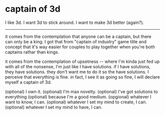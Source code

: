 # captain of 3d

I like 3d. I want 3d to stick around. I want to make 3d better (again?).

---

it comes from the contemplation that anyone can be a captain, but there can only be a king. I got that from "captain of industry" game title and concept that it's way easier for couples to play together when you're both captains rathar than kings.

it comes from the contemplation of upsetness -- where I'm kinda just fed up with all of the nonsense, I'm just like I have solutions. if I have solutions, they have solutions. they don't want me to do it so the have solutions. I perceive that everything is fine. in fact, I see it as going so fine, I will declare myself a captain of 3d.

(optional) I own it.
(optional) I'm max novelty.
(optional) I've got solutions to everything
(optional) because I'm a good medium.
(opgional) whatever I want to know, I can.
(optional) whatever I set my mind to create, I can.
(optional) whatever I set my mind to have, I can.

